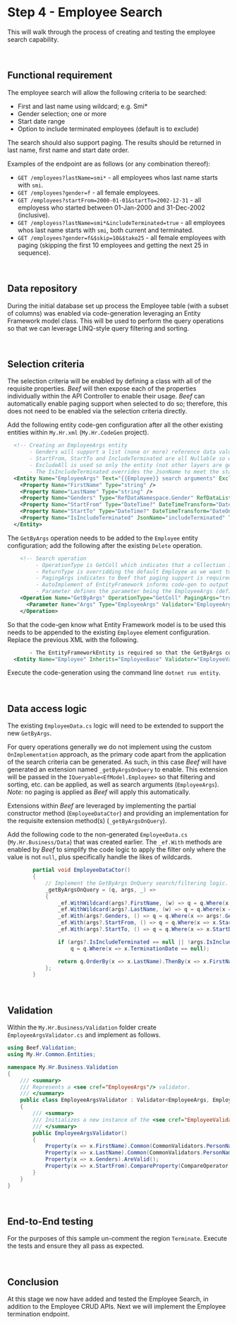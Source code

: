 ﻿# Step 4 - Employee Search

This will walk through the process of creating and testing the employee search capability.

<br/>

## Functional requirement

The employee search will allow the following criteria to be searched:
- First and last name using wildcard; e.g. Smi*
- Gender selection; one or more
- Start date range
- Option to include terminated employees (default is to exclude)

The search should also support paging. The results should be returned in last name, first name and start date order.

Examples of the endpoint are as follows (or any combination thereof):
- `GET /employees?lastName=smi*` - all employees whos last name starts with `smi`.
- `GET /employees?gender=f` - all female employees.
- `GET /employees?startFrom=2000-01-01&startTo=2002-12-31` - all employess who started between 01-Jan-2000 and 31-Dec-2002 (inclusive).
- `GET /employess?lastName=smi*&includeTerminated=true` - all employees whos last name starts with `smi`, both current and terminated.
- `GET /employees?gender=f&$skip=10&$take25` - all female employees with paging (skipping the first 10 employees and getting the next 25 in sequence).

<br/>

## Data repository

During the initial database set up process the Employee table (with a subset of columns) was enabled via code-generation leveraging an Entity Framework model class. This will be used to perform the query operations so that we can leverage LINQ-style query filtering and sorting.

<br/>

## Selection criteria

The selection criteria will be enabled by defining a class with all of the requisite properties. _Beef_ will then expose each of the properties individually within the API Controller to enable their usage. _Beef_ can automatically enable paging support when selected to do so; therefore, this does not need to be enabled via the selection criteria directly.

Add the following entity code-gen configuration after all the other existing entities within `My.Hr.xml` (`My.Hr.CodeGen` project).

``` xml
  <!-- Creating an EmployeeArgs entity
       - Genders will support a list (none or more) reference data values.
       - StartFrom, StartTo and IncludeTerminated are all Nullable so we can tell whether a value was provided or not. 
       - ExcludeAll is used so only the entity (not other layers are generated).
       - The IsIncludeTerminated overrides the JsonName to meet the stated requirement name of includeTerminated. -->
  <Entity Name="EmployeeArgs" Text="{{Employee}} search arguments" ExcludeAll="true" >
    <Property Name="FirstName" Type="string" />
    <Property Name="LastName" Type="string" />
    <Property Name="Genders" Type="RefDataNamespace.Gender" RefDataList="true" />
    <Property Name="StartFrom" Type="DateTime?" DateTimeTransform="DateOnly" />
    <Property Name="StartTo" Type="DateTime?" DateTimeTransform="DateOnly" />
    <Property Name="IsIncludeTerminated" JsonName="includeTerminated" Type="bool?" />
  </Entity>
```

The `GetByArgs` operation needs to be added to the `Employee` entity configuration; add the following after the existing `Delete` operation.

``` xml
    <!-- Search operation 
         - OperationType is GetColl which indicates that a collection is the expected result. 
         - ReturnType is overridding the default Employee as we want to use EmployeeBase (reduced set of fields). 
         - PagingArgs indicates to Beef that paging support is required and to be automatically enabled for the operation. 
         - AutoImplement of EntityFramework informs code-gen to output EntityFramework code versus database stored procedures.
         - Parameter defines the parameter being the EmployeeArgs (defined) and that the value should be validated. -->
    <Operation Name="GetByArgs" OperationType="GetColl" PagingArgs="true" ReturnType="EmployeeBase" WebApiRoute="" AutoImplement="EntityFramework" DataEntityMapper="EmployeeBaseData.EfMapper" >
      <Parameter Name="Args" Type="EmployeeArgs" Validator="EmployeeArgsValidator" />
    </Operation>
```

So that the code-gen know what Entity Framework model is to be used this needs to be appended to the existing `Employee` element configuration. Replace the previous XML with the following.

``` xml
       - The EntityFrameworkEntity is required so that the GetByArgs code-gen knows what EfModel is to be used; however, DataEntityFrameworkCustomMapper is also used so that a corresponding EfMapper is not output (not required). -->
  <Entity Name="Employee" Inherits="EmployeeBase" Validator="EmployeeValidator" WebApiRoutePrefix="api/v1/employees" AutoImplement="Database" DatabaseSchema="Hr" DataDatabaseMapperInheritsFrom="EmployeeBaseData.DbMapper" EntityFrameworkEntity="EfModel.Employee" DataEntityFrameworkCustomMapper="true">

```

Execute the code-generation using the command line `dotnet run entity`.

</br>

## Data access logic

The existing `EmployeeData.cs` logic will need to be extended to support the new `GetByArgs`. 

For query operations generally we do not implement using the custom `OnImplementation` approach, as the primary code apart from the application of the search criteria can be generated. As such, in this case _Beef_ will have generated an extension named `_getByArgsOnQuery` to enable. This extension will be passed in the `IQueryable<EfModel.Employee>` so that filtering and sorting, etc. can be applied, as well as search arguments (`EmployeeArgs`). _Note:_ no paging is applied as _Beef_ will apply this automatically.

Extensions within _Beef_ are leveraged by implementing the partial constructor method (`EmployeeDataCtor`) and providing an implementation for the requisite extension method(s) (`_getByArgsOnQuery`).

Add the following code to the non-generated `EmployeeData.cs` (`My.Hr.Business/Data`) that was created earlier. The `_ef.With` methods are enabled by _Beef_ to simplify the code logic to apply the filter only where the value is not `null`, plus specifically handle the likes of wildcards.

``` csharp
        partial void EmployeeDataCtor()
        {
            // Implement the GetByArgs OnQuery search/filtering logic.
            _getByArgsOnQuery = (q, args, _) =>
            {
                _ef.WithWildcard(args?.FirstName, (w) => q = q.Where(x => EF.Functions.Like(x.FirstName, w)));
                _ef.WithWildcard(args?.LastName, (w) => q = q.Where(x => EF.Functions.Like(x.LastName, w)));
                _ef.With(args?.Genders, () => q = q.Where(x => args!.Genders!.ToCodeList().Contains(x.GenderCode)));
                _ef.With(args?.StartFrom, () => q = q.Where(x => x.StartDate >= args!.StartFrom));
                _ef.With(args?.StartTo, () => q = q.Where(x => x.StartDate <= args!.StartTo));

                if (args?.IsIncludeTerminated == null || !args.IsIncludeTerminated.Value)
                    q = q.Where(x => x.TerminationDate == null);

                return q.OrderBy(x => x.LastName).ThenBy(x => x.FirstName).ThenBy(x => x.StartDate);
            };
        }
```

<br/>

## Validation

Within the `My.Hr.Business/Validation` folder create `EmployeeArgsValidator.cs` and implement as follows.

``` csharp
using Beef.Validation;
using My.Hr.Common.Entities;

namespace My.Hr.Business.Validation
{
    /// <summary>
    /// Represents a <see cref="EmployeeArgs"/> validator.
    /// </summary>
    public class EmployeeArgsValidator : Validator<EmployeeArgs, EmployeeArgsValidator>
    {
        /// <summary>
        /// Initializes a new instance of the <see cref="EmployeeValidator"/> class.
        /// </summary>
        public EmployeeArgsValidator()
        {
            Property(x => x.FirstName).Common(CommonValidators.PersonName).Wildcard();
            Property(x => x.LastName).Common(CommonValidators.PersonName).Wildcard();
            Property(x => x.Genders).AreValid();
            Property(x => x.StartFrom).CompareProperty(CompareOperator.LessThanEqual, x => x.StartTo);
        }
    }
}
```

<br/>

## End-to-End testing

For the purposes of this sample un-comment the region `Terminate`. Execute the tests and ensure they all pass as expected.

<br/>

## Conclusion

At this stage we now have added and tested the Employee Search, in addition to the Employee CRUD APIs. Next we will implement the Employee termination endpoint.